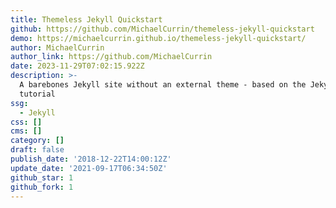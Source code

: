 ```yaml
---
title: Themeless Jekyll Quickstart
github: https://github.com/MichaelCurrin/themeless-jekyll-quickstart
demo: https://michaelcurrin.github.io/themeless-jekyll-quickstart/
author: MichaelCurrin
author_link: https://github.com/MichaelCurrin
date: 2023-11-29T07:02:15.922Z
description: >-
  A barebones Jekyll site without an external theme - based on the Jekyll docs
  tutorial
ssg:
  - Jekyll
css: []
cms: []
category: []
draft: false
publish_date: '2018-12-22T14:00:12Z'
update_date: '2021-09-17T06:34:50Z'
github_star: 1
github_fork: 1
---
```


